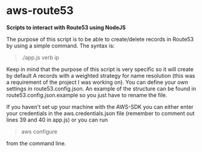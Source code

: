 # aws-route53
**Scripts to interact with Route53 using NodeJS**

The purpose of this script is to be able to create/delete records in Route53 by using a simple command. The syntax is:

> ./app.js verb ip

Keep in mind that the purpose of this script is very specific so it will create by default A records with a weighted strategy for name resolution (this was a requirement of the project I was working on).
You can define your own settings in route53.config.json. An example of the structure can be found in route53.config.json.example so you just have to rename the file.

If you haven't set up your machine with the AWS-SDK you can either enter your credentials in the aws.credentials.json file (remember to comment out lines 39 and 40 in app.js) or you can run 

> aws configure 

from the command line.


